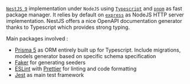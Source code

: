 [`NestJS 9`](https://nestjs.com/) implementation under `NodeJS` using [`Typescript`](https://www.typescriptlang.org/) and [`pnpm`](https://pnpm.io/) as fast package manager. It relies by default on [`express`](https://github.com/expressjs/express) as NodeJS HTTP server implementation. NestJS offers a nice OpenAPI documentation generator thanks to Typescript which provides strong typing.

Main packages involved :

* [Prisma 5](https://www.prisma.io/) as ORM entirely built up for Typescript. Include migrations, models generator based on specific schema specification
* [Faker](https://fakerjs.dev/) for generating seeders
* [ESLint](https://eslint.org/) with [Prettier](https://prettier.io/) for linting and code formatting
* [Jest](https://jestjs.io) as main test framework
